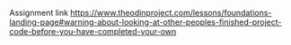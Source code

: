 Assignment link https://www.theodinproject.com/lessons/foundations-landing-page#warning-about-looking-at-other-peoples-finished-project-code-before-you-have-completed-your-own
